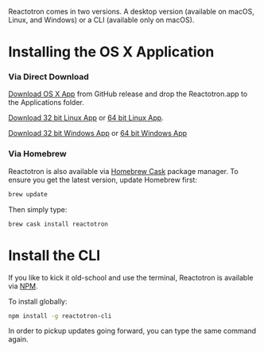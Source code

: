 Reactotron comes in two versions.  A desktop version (available on macOS, Linux, and Windows) or a CLI (available only on macOS).

# Installing the OS X Application

### Via Direct Download

[Download OS X App](https://github.com/reactotron/reactotron/releases/download/v1.9.0/Reactotron.app.zip) from GitHub release and drop the Reactotron.app to the Applications folder.

[Download 32 bit Linux App](https://github.com/infinitered/reactotron/releases/download/v1.9.0/Reactotron-linux-ia32.zip) or [64 bit Linux App](https://github.com/infinitered/reactotron/releases/download/v1.9.0/Reactotron-linux-x64.zip).

[Download 32 bit Windows App](https://github.com/infinitered/reactotron/releases/download/v1.9.0/Reactotron-win32-ia32.zip) or [64 bit Windows App](https://github.com/infinitered/reactotron/releases/download/v1.9.0/Reactotron-win32-x64.zip)

### Via Homebrew

Reactotron is also available via [Homebrew Cask](https://caskroom.github.io/) package manager. To ensure you get the latest version, update Homebrew first:

```sh
brew update
```

Then simply type:

```
brew cask install reactotron
```

# Install the CLI

If you like to kick it old-school and use the terminal, Reactotron is available via [NPM](https://www.npmjs.com/).

To install globally:

```sh
npm install -g reactotron-cli
```

In order to pickup updates going forward, you can type the same command again.

